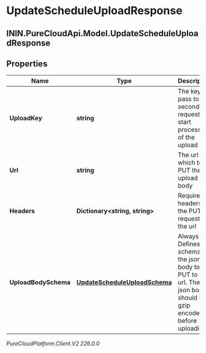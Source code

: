 # UpdateScheduleUploadResponse

## ININ.PureCloudApi.Model.UpdateScheduleUploadResponse

## Properties

|Name | Type | Description | Notes|
|------------ | ------------- | ------------- | -------------|
| **UploadKey** | **string** | The key to pass to the secondary request to start processing of the upload | [optional] |
| **Url** | **string** | The url to which to PUT the upload body | [optional] |
| **Headers** | **Dictionary&lt;string, string&gt;** | Required headers for the PUT request to the url | [optional] |
| **UploadBodySchema** | [**UpdateScheduleUploadSchema**](UpdateScheduleUploadSchema) | Always null. Defines the schema of the json body to be PUT to the url. The json body should be gzip encoded before uploading | [optional] |



_PureCloudPlatform.Client.V2 226.0.0_
